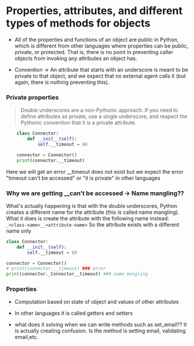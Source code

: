 # Properties, attributes, and different types of methods for objects

- All of the properties and functions of an object are public in Python, which is different from other languages where properties can be public, private, or protected. That is, there is no
  point in preventing caller objects from invoking any attributes an object has.

- Convention -> An attribute that starts with
  an underscore is meant to be private to that object, and we expect that no external agent calls it (but again, there is nothing preventing this).

### Private properties
> Double underscores are a non-Pythonic approach. If you need to define attributes as private, use a single underscore, and respect the Pythonic convention that it is a private attribute.

```python
    class Connector:
        def __init__(self):
            self.__timeout = 60

    connector = Connector()
    print(connector.__timeout)
```

Here we will get an error \_\_timeout does not exist but we expect the error "timeout can't be accessed" or "it is private" in other languages

### Why we are getting __can't be accessed -> Name mangling??
What's actually happening is that with the double underscores, Python creates a different
name for the attribute (this is called name mangling). What it does is create the attribute with the following name instead: ```_<class-name>__<attribute-name>```
So the attribute exists with a different name only

```python
class Connector:
    def __init__(self):
        self.__timeout = 60

connector = Connector()
# print(connector.__timeout) ### error
print(connector._Connector__timeout) ### name mangling
```

### Properties
* Computation based on state of object and values of other attributes
* In other languages it is called getters and setters

* what does it solving when we can write methods such as set_email??
  It is actually creating confusion. Is the method is setting email, validating email,etc.